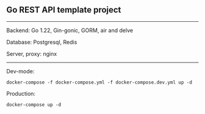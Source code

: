 ## Go REST API template project

****
Backend: Go 1.22, Gin-gonic, GORM, air and delve

Database: Postgresql, Redis

Server, proxy: nginx

*****

Dev-mode:
```shell
docker-compose -f docker-compose.yml -f docker-compose.dev.yml up -d
```

Production:

```shell
docker-compose up -d
```